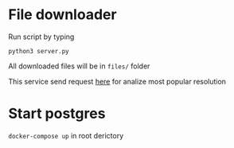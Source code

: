 # File downloader
Run script by typing

```python3 server.py```

All downloaded files will be in ```files/``` folder


This service send request [here](https://github.com/NeverEverLive/redis-statistics) for analize most popular resolution


# Start postgres

```docker-compose up``` in root derictory
